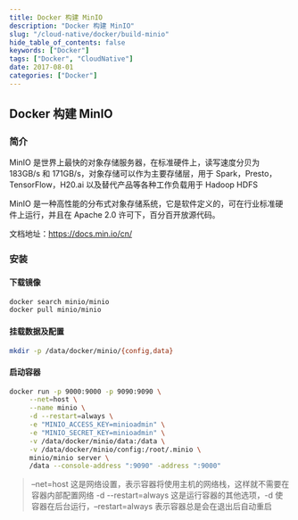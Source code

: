```yaml
---
title: Docker 构建 MinIO
description: "Docker 构建 MinIO"
slug: "/cloud-native/docker/build-minio"
hide_table_of_contents: false
keywords: ["Docker"]
tags: ["Docker", "CloudNative"]
date: 2017-08-01
categories: ["Docker"]
---
```


## Docker 构建 MinIO

### 简介

MinIO 是世界上最快的对象存储服务器，在标准硬件上，读写速度分贝为 183GB/s 和 171GB/s，对象存储可以作为主要存储层，用于 Spark，Presto，TensorFlow，H20.ai 以及替代产品等各种工作负载用于 Hadoop HDFS

MinIO 是一种高性能的分布式对象存储系统，它是软件定义的，可在行业标准硬件上运行，并且在 Apache 2.0 许可下，百分百开放源代码。

文档地址：https://docs.min.io/cn/

### 安装

#### 下载镜像

```bash
docker search minio/minio
docker pull minio/minio
```

#### 挂载数据及配置

```bash
mkdir -p /data/docker/minio/{config,data}
```

#### 启动容器

```bash
docker run -p 9000:9000 -p 9090:9090 \
     --net=host \
     --name minio \
     -d --restart=always \
     -e "MINIO_ACCESS_KEY=minioadmin" \
     -e "MINIO_SECRET_KEY=minioadmin" \
     -v /data/docker/minio/data:/data \
     -v /data/docker/minio/config:/root/.minio \
     minio/minio server \
     /data --console-address ":9090" -address ":9000"
```

> –net=host    这是网络设置，表示容器将使用主机的网络栈，这样就不需要在容器内部配置网络
> -d --restart=always    这是运行容器的其他选项，-d 使容器在后台运行，–restart=always 表示容器总是会在退出后自动重启
